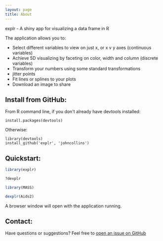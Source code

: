 ```yaml
---
layout: page
title: About
---
```


<p class="message">
  explr - A shiny app for visualizing a data frame in R
</p>


The application allows you to:

* Select different variables to view on just x, or x v y axes (continuous variables)
* Achieve 5D visualizing by faceting on color, width and column (discrete variables)
* Transform your numbers using some standard transformations
* jitter points
* Fit lines or splines to your plots
* Download an image to share

## Install from GitHub:

From R command line, if you don't already have devtools installed:

    install.packages(devtools)

Otherwise:

    library(devtools)
    install_github('explr', 'johncollins')


## Quickstart:

```R
library(explr)

?dexplr

library(MASS)

dexplr(Aids2)
```

A browser window will open with the application running.

## Contact:

Have questions or suggestions? Feel free to [open an issue on GitHub](https://github.com/johncollins/explr/issues/new)

